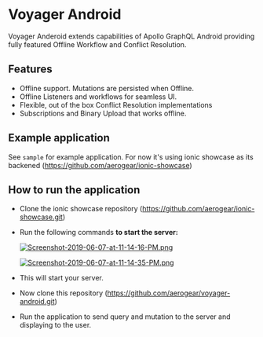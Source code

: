 # Voyager Android

Voyager Anderoid extends capabilities of Apollo GraphQL Android providing
fully featured Offline Workflow and Conflict Resolution.

## Features 

 
- Offline support. Mutations are persisted when Offline.
- Offline Listeners and workflows for seamless UI.
- Flexible, out of the box Conflict Resolution implementations
- Subscriptions and Binary Upload that works offline.

## Example application

See `sample` for example application. For now it's using ionic showcase as its backened (https://github.com/aerogear/ionic-showcase)

## How to run the application

- Clone the ionic showcase repository (https://github.com/aerogear/ionic-showcase.git)
- Run the following commands **to start the server:**
 
  [![Screenshot-2019-06-07-at-11-14-16-PM.png](https://i.postimg.cc/28WFnK0c/Screenshot-2019-06-07-at-11-14-16-PM.png)](https://postimg.cc/N5gHcpqm)
  
  [![Screenshot-2019-06-07-at-11-14-35-PM.png](https://i.postimg.cc/Pfg1fMdm/Screenshot-2019-06-07-at-11-14-35-PM.png)](https://postimg.cc/NLxKpm9M)
  
- This will start your server.  
- Now clone this repository (https://github.com/aerogear/voyager-android.git)
- Run the application to send query and mutation to the server and displaying to the user.


